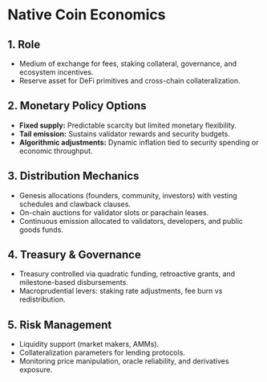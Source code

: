 # Native Coin Economics

## 1. Role
- Medium of exchange for fees, staking collateral, governance, and ecosystem incentives.
- Reserve asset for DeFi primitives and cross-chain collateralization.

## 2. Monetary Policy Options
- **Fixed supply:** Predictable scarcity but limited monetary flexibility.
- **Tail emission:** Sustains validator rewards and security budgets.
- **Algorithmic adjustments:** Dynamic inflation tied to security spending or economic throughput.

## 3. Distribution Mechanics
- Genesis allocations (founders, community, investors) with vesting schedules and clawback clauses.
- On-chain auctions for validator slots or parachain leases.
- Continuous emission allocated to validators, developers, and public goods funds.

## 4. Treasury & Governance
- Treasury controlled via quadratic funding, retroactive grants, and milestone-based disbursements.
- Macroprudential levers: staking rate adjustments, fee burn vs redistribution.

## 5. Risk Management
- Liquidity support (market makers, AMMs).
- Collateralization parameters for lending protocols.
- Monitoring price manipulation, oracle reliability, and derivatives exposure.
